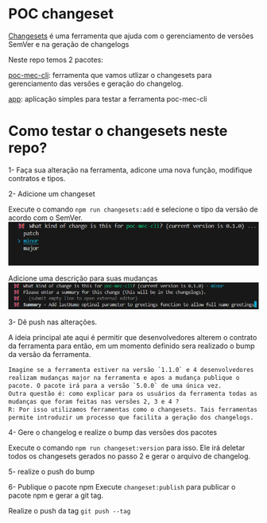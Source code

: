# POC changeset
[Changesets](https://akinoccc.github.io/changesets/) é uma ferramenta que ajuda com o gerenciamento de versões SemVer e na geração de changelogs


Neste repo temos 2 pacotes:

[poc-mec-cli](./packages/poc-mec-cli/README.md): ferramenta que vamos utlizar o changesets para gerenciamento das versões e geração do changelog.

[app](./packages/app/README.md): aplicação simples para testar a ferramenta poc-mec-cli

# Como testar o changesets neste repo?

1- Faça sua alteração na ferramenta, adicone uma nova função, modifique contratos e tipos.

2- Adicione um changeset

 Execute o comando `npm run changesets:add` e selecione o tipo da versão de acordo com o SemVer.
 ![alt text](./packages/docs/image.png)

 Adicione uma descrição para suas mudanças
 ![alt text](./packages/docs/image2.png)

3- Dê push nas alterações.

A ideia principal ate aqui é permitir que desenvolvedores alterem o contrato da ferramenta para então, em um momento definido sera realizado o bump da versão da ferramenta.

    Imagine se a ferramenta estiver na versão `1.1.0` e 4 desenvolvedores realizam mudanças major na ferramenta e apos a mudança publique o pacote. O pacote irá para a versão `5.0.0` de uma única vez.
    Outra questão é: como explicar para os usuários da ferramenta todas as mudanças que foram feitas nas versões 2, 3 e 4 ?
    R: Por isso utilizamos ferramentas como o changesets. Tais ferramentas permite introduzir um processo que facilita a geração dos changelogs.


4- Gere o changelog e realize o bump das versões dos pacotes

Execute o comando `npm run changeset:version` para isso. Ele irá deletar todos os changesets gerados no passo 2 e gerar o arquivo de changelog.

5- realize o push do bump

6- Publique o pacote npm
Execute `changeset:publish` para publicar o pacote npm e gerar a git tag.

Realize o push da tag `git push --tag`